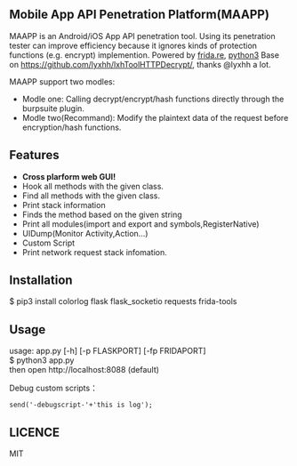 ## Mobile App API Penetration Platform(MAAPP)

MAAPP is an Android/iOS App API penetration tool. Using its penetration tester can improve efficiency because it ignores kinds of protection functions (e.g. encrypt) implemention. Powered by [frida.re](https://www.frida.re), [python3](https://www.python.org)
Base on https://github.com/lyxhh/lxhToolHTTPDecrypt/, thanks @lyxhh a lot.

MAAPP support two modles:
- Modle one:
Calling decrypt/encrypt/hash functions directly through the burpsuite plugin.
- Modle two(Recommand):
Modify the plaintext data of the request before encryption/hash functions.

## Features
* **Cross plarform web GUI!**
* Hook all methods with the given class.
* Find all methods with the given class.
* Print stack information 
* Finds the method based on the given string
* Print all modules(import and export and symbols,RegisterNative)
* UIDump(Monitor Activity,Action...)
* Custom Script
* Print network request stack infomation. 


## Installation
$ pip3 install colorlog flask flask_socketio requests frida-tools


## Usage
usage: app.py [-h] [-p FLASKPORT] [-fp FRIDAPORT]  
$ python3 app.py  
then open http://localhost:8088  (default) 

Debug custom scripts：
```
send('-debugscript-'+'this is log');
```

## LICENCE
MIT

